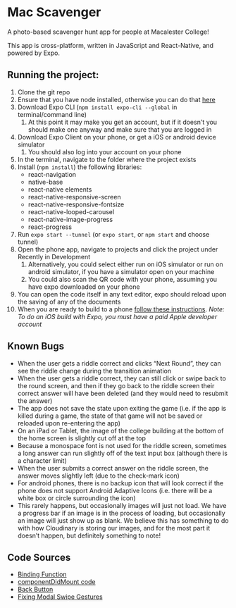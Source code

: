 # Mac Scavenger

A photo-based scavenger hunt app for people at Macalester College!

This app is cross-platform, written in JavaScript and React-Native, and powered by Expo.

## Running the project:
1. Clone the git repo
2. Ensure that you have node installed, otherwise you can do that [here](https://nodejs.org/en/download/)
3. Download Expo CLI (`npm install expo-cli --global` in terminal/command line)
      1. At this point it may make you get an account, but if it doesn't
          you should make one anyway and make sure that you are logged in
4. Download Expo Client on your phone, or get a iOS or android device simulator
      1. You should also log into your account on your phone
5. In the terminal, navigate to the folder where the project exists
6. Install (`npm install`) the following libraries:
      * react-navigation
      * native-base
      * react-native elements
      * react-native-responsive-screen
      * react-native-responsive-fontsize
      * react-native-looped-carousel
      * react-native-image-progress
      * react-progress
7. Run `expo start --tunnel` (or `expo start`, or `npm start` and choose tunnel)
8. Open the phone app, navigate to projects and click the project under Recently in Development
      1. Alternatively, you could select either run on iOS simulator or run on android simulator, if you have a simulator open on your machine
      2. You could also scan the QR code with your phone, assuming you have expo downloaded on your phone
9. You can open the code itself in any text editor, expo should reload upon the saving of any of the documents
10. When you are ready to build to a phone [follow these instructions](https://docs.expo.io/versions/latest/distribution/building-standalone-apps/#3-start-the-build). *Note: To do an iOS build with Expo, you must have a paid Apple developer account*

## Known Bugs
* When the user gets a riddle correct and clicks “Next Round”, they can see the riddle change during the transition animation
* When the user gets a riddle correct, they can still click or swipe back to the round screen, and then if they go back to the riddle screen their correct answer will have been deleted (and they would need to resubmit the answer)
* The app does not save the state upon exiting the game (i.e. if the app is killed during a game, the state of that game will not be saved or reloaded upon re-entering the app)
* On an iPad or Tablet, the image of the college building at the bottom of the home screen is slightly cut off at the top
* Because a monospace font is not used for the riddle screen, sometimes a long answer can run slightly off of the text input box (although there is a character limit)
* When the user submits a correct answer on the riddle screen, the answer moves slightly left (due to the check-mark icon)
* For android phones, there is no backup icon that will look correct if the phone does not support Android Adaptive Icons (i.e. there will be a white box or circle surrounding the icon)
* This rarely happens, but occasionally images will just not load. We have a progress bar if an image is in the process of loading, but occasionally an image will just show up as blank. We believe this has something to do with how Cloudinary is storing our images, and for the most part it doesn’t happen, but definitely something to note!

## Code Sources
* [Binding Function](https://stackoverflow.com/questions/43039719/undefined-is-not-a-object-in-this-state-reactnative)
* [componentDidMount code](https://stackoverflow.com/questions/45837208/react-navigation-re-render-previous-page-when-going-back)
* [Back Button](https://stackoverflow.com/questions/42831685/disable-back-button-in-react-navigation)
* [Fixing Modal Swipe Gestures](https://stackoverflow.com/questions/49284669/how-do-you-disable-swipe-down-to-close-on-the-modal-component-in-react-native)
